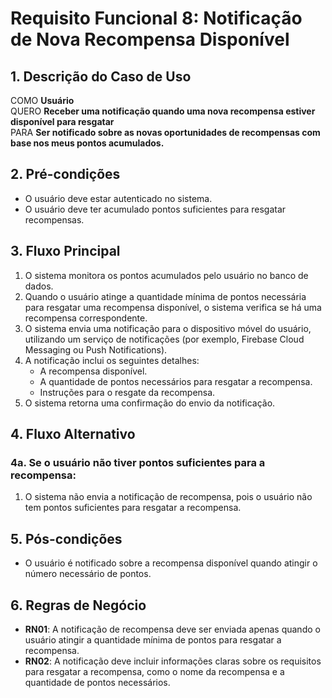 # Requisito Funcional 8: Notificação de Nova Recompensa Disponível

## 1. Descrição do Caso de Uso
COMO **Usuário**  
QUERO **Receber uma notificação quando uma nova recompensa estiver disponível para resgatar**  
PARA **Ser notificado sobre as novas oportunidades de recompensas com base nos meus pontos acumulados.**

## 2. Pré-condições
- O usuário deve estar autenticado no sistema.
- O usuário deve ter acumulado pontos suficientes para resgatar recompensas.

## 3. Fluxo Principal
1. O sistema monitora os pontos acumulados pelo usuário no banco de dados.
2. Quando o usuário atinge a quantidade mínima de pontos necessária para resgatar uma recompensa disponível, o sistema verifica se há uma recompensa correspondente.
3. O sistema envia uma notificação para o dispositivo móvel do usuário, utilizando um serviço de notificações (por exemplo, Firebase Cloud Messaging ou Push Notifications).
4. A notificação inclui os seguintes detalhes:
    - A recompensa disponível.
    - A quantidade de pontos necessários para resgatar a recompensa.
    - Instruções para o resgate da recompensa.
5. O sistema retorna uma confirmação do envio da notificação.

## 4. Fluxo Alternativo

### 4a. Se o usuário não tiver pontos suficientes para a recompensa:
1. O sistema não envia a notificação de recompensa, pois o usuário não tem pontos suficientes para resgatar a recompensa.

## 5. Pós-condições
- O usuário é notificado sobre a recompensa disponível quando atingir o número necessário de pontos.

## 6. Regras de Negócio
- **RN01**: A notificação de recompensa deve ser enviada apenas quando o usuário atingir a quantidade mínima de pontos para resgatar a recompensa.
- **RN02**: A notificação deve incluir informações claras sobre os requisitos para resgatar a recompensa, como o nome da recompensa e a quantidade de pontos necessários.